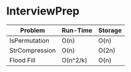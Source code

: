 # InterviewPrep
| Problem | Run-Time | Storage |
|--|--|--|
| IsPermutation | O(n) | O(n) |
| StrCompression | O(n) | O(2n) |
| Flood Fill | O(n^2/k) | O(n) |

